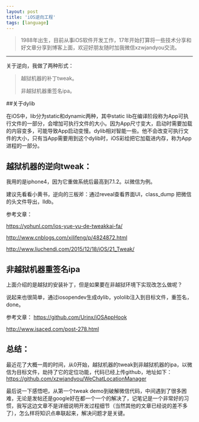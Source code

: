 ```yaml
---
layout: post
title: 'iOS逆向工程'
tags: [language]
---
```

> 1988年出生，目前从事iOS软件开发工作，17年开始打算将一些技术分享和好文章分享到博客上面，欢迎好朋友随时加我微信xzwjandyou交流。

---

关于逆向，我做了两种形式：
>越狱机器的补丁tweak。
>
>非越狱机器重签名ipa。
>

##关于dylib

在iOS中，lib分为static和dynamic两种，其中static lib在编译阶段称为App可执行文件的一部分，会增加可执行文件的大小。因为App尺寸变大，启动时需要加载的内容变多，可能导致App启动变慢。dylib相对智能一些。他不会改变可执行文件的大小，只有当App需要用到这个dylib时，iOS彩绘把它加载进内存，称为App进程的一部分。


## 越狱机器的逆向tweak：

我用的是iphone4，因为它重做系统后最高到7.1.2。以微信为例。

建议先看看小黄书，逆向的三板斧：通过reveal查看界面UI，class_dump 把微信的头文件导出，lldb。

参考文章：

https://yohunl.com/ios-yue-yu-de-tweakkai-fa/

http://www.cnblogs.com/xilifeng/p/4824872.html

http://www.liuchendi.com/2015/12/18/iOS/21_Tweak/


## 非越狱机器重签名ipa

上面介绍的是越狱的安装补丁，但是如果要在非越狱环境下实现改怎么做呢？

说起来也很简单，通过iosopendev生成dylib，yololib注入到目标文件，重签名，done。

参考文章：
https://github.com/Urinx/iOSAppHook

http://www.isaced.com/post-278.html

## 总结：
最近花了大概一周的时间，从0开始，越狱机器的tweak到非越狱机器的ipa，以微信为目标文件，劫持了它的定位功能，代码已经上传github，地址如下：
https://github.com/xzwjandyou/WeChatLocationManager

最后说一下感悟吧，从第一个tweak demo到破解微信代码，中间遇到了很多困难，无论是发帖还是google好在都一个一个的解决了，记笔记是一个非常好的习惯，我写这边文章不是详细说明开发过程细节（当然其他的文章已经说的差不多了），怎么样将知识点串联起来，解决问题才是关键。
